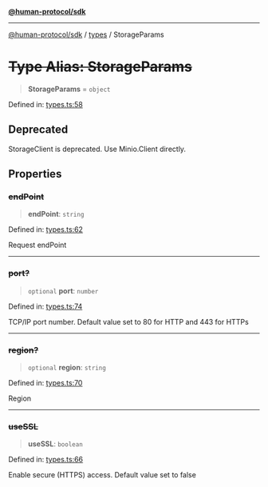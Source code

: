 [**@human-protocol/sdk**](../../README.md)

***

[@human-protocol/sdk](../../modules.md) / [types](../README.md) / StorageParams

# ~~Type Alias: StorageParams~~

> **StorageParams** = `object`

Defined in: [types.ts:58](https://github.com/humanprotocol/human-protocol/blob/c6ab6b31903af39ac6b3e92bd60cecc017b01413/packages/sdk/typescript/human-protocol-sdk/src/types.ts#L58)

## Deprecated

StorageClient is deprecated. Use Minio.Client directly.

## Properties

### ~~endPoint~~

> **endPoint**: `string`

Defined in: [types.ts:62](https://github.com/humanprotocol/human-protocol/blob/c6ab6b31903af39ac6b3e92bd60cecc017b01413/packages/sdk/typescript/human-protocol-sdk/src/types.ts#L62)

Request endPoint

***

### ~~port?~~

> `optional` **port**: `number`

Defined in: [types.ts:74](https://github.com/humanprotocol/human-protocol/blob/c6ab6b31903af39ac6b3e92bd60cecc017b01413/packages/sdk/typescript/human-protocol-sdk/src/types.ts#L74)

TCP/IP port number. Default value set to 80 for HTTP and 443 for HTTPs

***

### ~~region?~~

> `optional` **region**: `string`

Defined in: [types.ts:70](https://github.com/humanprotocol/human-protocol/blob/c6ab6b31903af39ac6b3e92bd60cecc017b01413/packages/sdk/typescript/human-protocol-sdk/src/types.ts#L70)

Region

***

### ~~useSSL~~

> **useSSL**: `boolean`

Defined in: [types.ts:66](https://github.com/humanprotocol/human-protocol/blob/c6ab6b31903af39ac6b3e92bd60cecc017b01413/packages/sdk/typescript/human-protocol-sdk/src/types.ts#L66)

Enable secure (HTTPS) access. Default value set to false

